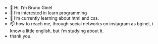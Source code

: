 - 👋 Hi, I’m Bruno Ginél
- 👀 I’m interested in learn programming
- 🌱 I’m currently learning about html and css.
- 📫 how to reach me, through social networks on instagram as bginel, i know a little english, but i'm studying about it.
- thank you.
